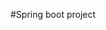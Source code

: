 #Spring boot project
<!---
dublesy/dublesy is a ✨ special ✨ repository because its `README.md` (this file) appears on your GitHub profile.
You can click the Preview link to take a look at your changes.
--->
